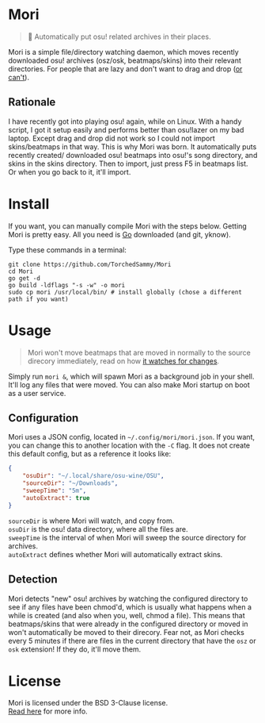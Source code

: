 # Mori
> 🌲 Automatically put osu! related archives in their places.

Mori is a simple file/directory watching daemon, which moves recently downloaded
osu! archives (osz/osk, beatmaps/skins) into their relevant directories.
For people that are lazy and don't want to drag and drop ([or can't](#Rationale)).

## Rationale
I have recently got into playing osu! again, while on Linux. 
With a handy script, I got it setup easily and performs better than osu!lazer on my bad
laptop. Except drag and drop did not work so I could not import skins/beatmaps
in that way. This is why Mori was born. It automatically puts recently created/
downloaded osu! beatmaps into osu!'s song directory, and skins in the skins
directory. Then to import, just press F5 in beatmaps list. Or when you go back to it,
it'll import.

# Install
If you want, you can manually compile Mori with the steps below.
Getting Mori is pretty easy. All you need is [Go](https://go.dev) downloaded
(and git, yknow).

Type these commands in a terminal:  
```
git clone https://github.com/TorchedSammy/Mori
cd Mori
go get -d
go build -ldflags "-s -w" -o mori
sudo cp mori /usr/local/bin/ # install globally (chose a different path if you want)
```  

# Usage
> Mori won't move beatmaps that are moved in normally to the source direcory
immediately, read on how [it watches for changes](#Detection).

Simply run `mori &`, which will spawn Mori as a background job in your shell.  
It'll log any files that were moved. You can also make Mori startup on boot as a
user service.

## Configuration
Mori uses a JSON config, located in `~/.config/mori/mori.json`.
If you want, you can change this to another location with the `-C` flag.
It does not create this default config, but as a reference it looks like:  
```json
{
	"osuDir": "~/.local/share/osu-wine/OSU",
	"sourceDir": "~/Downloads",
	"sweepTime": "5m",
	"autoExtract": true
}
```
`sourceDir` is where Mori will watch, and copy from.  
`osuDir` is the osu! data directory, where all the files are.  
`sweepTime` is the interval of when Mori will sweep the source directory for archives.  
`autoExtract` defines whether Mori will automatically extract skins.

## Detection
Mori detects "new" osu! archives by watching the configured directory to see if
any files have been chmod'd, which is usually what happens when a while is created
(and also when you, well, chmod a file). This means that beatmaps/skins that were
already in the configured directory or moved in won't automatically be moved to
their direcory. Fear not, as Mori checks every 5 minutes if there are files in
the current directory that have the `osz` or `osk` extension! If they do, it'll
move them.

# License
Mori is licensed under the BSD 3-Clause license.  
[Read here](LICENSE) for more info.

